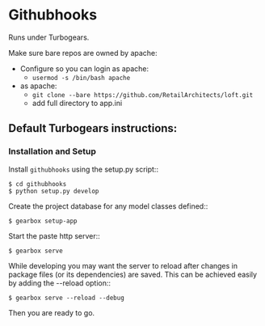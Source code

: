 # Githubhooks

Runs under Turbogears.

Make sure bare repos are owned by apache:
 * Configure so you can login as apache:
   * `usermod -s /bin/bash apache`
 * as apache:
   * `git clone --bare https://github.com/RetailArchitects/loft.git`
   * add full directory to app.ini

## Default Turbogears instructions:

### Installation and Setup

Install ``githubhooks`` using the setup.py script::

    $ cd githubhooks
    $ python setup.py develop

Create the project database for any model classes defined::

    $ gearbox setup-app

Start the paste http server::

    $ gearbox serve

While developing you may want the server to reload after changes in package files (or its dependencies) are saved. This can be achieved easily by adding the --reload option::

    $ gearbox serve --reload --debug

Then you are ready to go.
